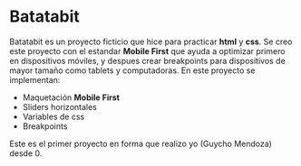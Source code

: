 # Batatabit
Batatabit es un proyecto ficticio que hice para practicar **html** y **css**.
Se creo este proyecto con el estandar **Mobile First** que ayuda a optimizar primero en dispositivos móviles, y despues crear breakpoints para dispositivos de mayor tamaño como tablets y computadoras.
En este proyecto se implementan:

- Maquetación **Mobile First**
- Sliders horizontales
- Variables de css
- Breakpoints

Este es el primer proyecto en forma que realizo yo (Guycho Mendoza) desde 0.
